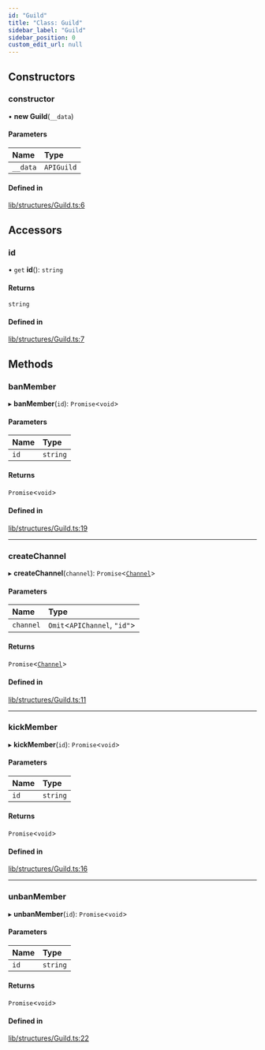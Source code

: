```yaml
---
id: "Guild"
title: "Class: Guild"
sidebar_label: "Guild"
sidebar_position: 0
custom_edit_url: null
---
```


## Constructors

### constructor

• **new Guild**(`__data`)

#### Parameters

| Name | Type |
| :------ | :------ |
| `__data` | `APIGuild` |

#### Defined in

[lib/structures/Guild.ts:6](https://github.com/Artrix9095/Slythe.js/blob/34c394e/packages/core/src/lib/structures/Guild.ts#L6)

## Accessors

### id

• `get` **id**(): `string`

#### Returns

`string`

#### Defined in

[lib/structures/Guild.ts:7](https://github.com/Artrix9095/Slythe.js/blob/34c394e/packages/core/src/lib/structures/Guild.ts#L7)

## Methods

### banMember

▸ **banMember**(`id`): `Promise`<`void`\>

#### Parameters

| Name | Type |
| :------ | :------ |
| `id` | `string` |

#### Returns

`Promise`<`void`\>

#### Defined in

[lib/structures/Guild.ts:19](https://github.com/Artrix9095/Slythe.js/blob/34c394e/packages/core/src/lib/structures/Guild.ts#L19)

___

### createChannel

▸ **createChannel**(`channel`): `Promise`<[`Channel`](Channel.md)\>

#### Parameters

| Name | Type |
| :------ | :------ |
| `channel` | `Omit`<`APIChannel`, ``"id"``\> |

#### Returns

`Promise`<[`Channel`](Channel.md)\>

#### Defined in

[lib/structures/Guild.ts:11](https://github.com/Artrix9095/Slythe.js/blob/34c394e/packages/core/src/lib/structures/Guild.ts#L11)

___

### kickMember

▸ **kickMember**(`id`): `Promise`<`void`\>

#### Parameters

| Name | Type |
| :------ | :------ |
| `id` | `string` |

#### Returns

`Promise`<`void`\>

#### Defined in

[lib/structures/Guild.ts:16](https://github.com/Artrix9095/Slythe.js/blob/34c394e/packages/core/src/lib/structures/Guild.ts#L16)

___

### unbanMember

▸ **unbanMember**(`id`): `Promise`<`void`\>

#### Parameters

| Name | Type |
| :------ | :------ |
| `id` | `string` |

#### Returns

`Promise`<`void`\>

#### Defined in

[lib/structures/Guild.ts:22](https://github.com/Artrix9095/Slythe.js/blob/34c394e/packages/core/src/lib/structures/Guild.ts#L22)
